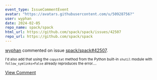 ```yaml
---
event_type: IssueCommentEvent
avatar: "https://avatars.githubusercontent.com/u/50928756?"
user: wyphan
date: 2024-02-05
repo_name: spack/spack
html_url: https://github.com/spack/spack/issues/42507
repo_url: https://github.com/spack/spack
---
```


<a href='https://github.com/wyphan' target='_blank'>wyphan</a> commented on issue <a href='https://github.com/spack/spack/issues/42507' target='_blank'>spack/spack#42507</a>.

<small>I'd also add that using the `copystat` method from the Python built-in `shutil` module with `follow_symlinks=False` already reproduces the error....</small>

<a href='https://github.com/spack/spack/issues/42507' target='_blank'>View Comment</a>